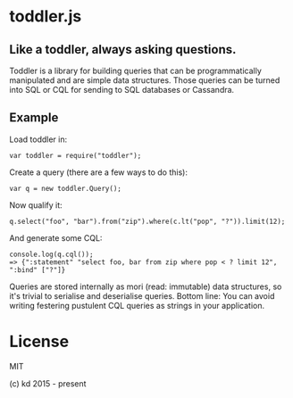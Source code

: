 # toddler.js

## Like a toddler, always asking questions.

Toddler is a library for building queries that can be programmatically
manipulated and are simple data structures.  Those queries can be
turned into SQL or CQL for sending to SQL databases or Cassandra.

## Example

Load toddler in:

    var toddler = require("toddler");

Create a query (there are a few ways to do this):

    var q = new toddler.Query();

Now qualify it:

    q.select("foo", "bar").from("zip").where(c.lt("pop", "?")).limit(12);

And generate some CQL:

    console.log(q.cql());
    => {":statement" "select foo, bar from zip where pop < ? limit 12", ":bind" ["?"]}

Queries are stored internally as mori (read: immutable) data structures, so
it's trivial to serialise and deserialise queries.  Bottom line:
You can avoid writing festering pustulent CQL queries
as strings in your application.


# License

MIT

(c) kd 2015 - present
